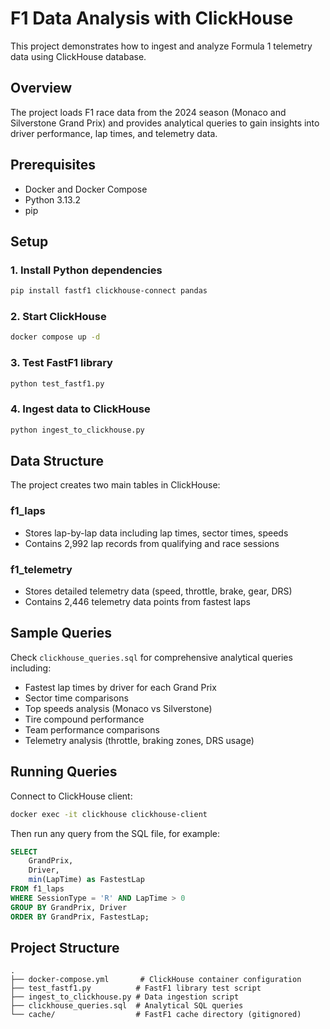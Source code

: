 # F1 Data Analysis with ClickHouse

This project demonstrates how to ingest and analyze Formula 1 telemetry data using ClickHouse database.

## Overview

The project loads F1 race data from the 2024 season (Monaco and Silverstone Grand Prix) and provides analytical queries to gain insights into driver performance, lap times, and telemetry data.

## Prerequisites

- Docker and Docker Compose
- Python 3.13.2
- pip

## Setup

### 1. Install Python dependencies

```bash
pip install fastf1 clickhouse-connect pandas
```

### 2. Start ClickHouse

```bash
docker compose up -d
```

### 3. Test FastF1 library

```bash
python test_fastf1.py
```

### 4. Ingest data to ClickHouse

```bash
python ingest_to_clickhouse.py
```

## Data Structure

The project creates two main tables in ClickHouse:

### f1_laps
- Stores lap-by-lap data including lap times, sector times, speeds
- Contains 2,992 lap records from qualifying and race sessions

### f1_telemetry
- Stores detailed telemetry data (speed, throttle, brake, gear, DRS)
- Contains 2,446 telemetry data points from fastest laps

## Sample Queries

Check `clickhouse_queries.sql` for comprehensive analytical queries including:

- Fastest lap times by driver for each Grand Prix
- Sector time comparisons
- Top speeds analysis (Monaco vs Silverstone)
- Tire compound performance
- Team performance comparisons
- Telemetry analysis (throttle, braking zones, DRS usage)

## Running Queries

Connect to ClickHouse client:

```bash
docker exec -it clickhouse clickhouse-client
```

Then run any query from the SQL file, for example:

```sql
SELECT
    GrandPrix,
    Driver,
    min(LapTime) as FastestLap
FROM f1_laps
WHERE SessionType = 'R' AND LapTime > 0
GROUP BY GrandPrix, Driver
ORDER BY GrandPrix, FastestLap;
```

## Project Structure

```
.
├── docker-compose.yml       # ClickHouse container configuration
├── test_fastf1.py          # FastF1 library test script
├── ingest_to_clickhouse.py # Data ingestion script
├── clickhouse_queries.sql  # Analytical SQL queries
└── cache/                  # FastF1 cache directory (gitignored)
```
